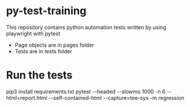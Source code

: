 # py-test-training
This repository contains python automation tests written by using playwright with pytest

* Page objects are in pages folder
* Tests are in tests folder

# Run the tests
pip3 install requirements.txt
pytest --headed --slowmo 1000 -n 6 --html=report.html --self-contained-html --capture=tee-sys -m regression
